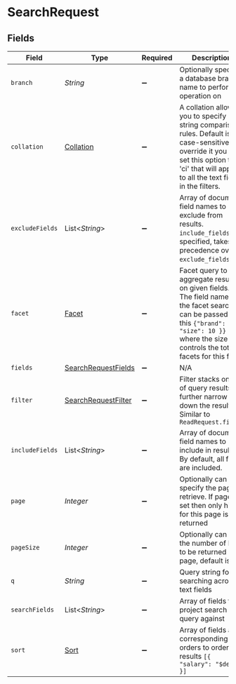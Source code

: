 # SearchRequest


## Fields

| Field                                                                                                                                                                                              | Type                                                                                                                                                                                               | Required                                                                                                                                                                                           | Description                                                                                                                                                                                        |
| -------------------------------------------------------------------------------------------------------------------------------------------------------------------------------------------------- | -------------------------------------------------------------------------------------------------------------------------------------------------------------------------------------------------- | -------------------------------------------------------------------------------------------------------------------------------------------------------------------------------------------------- | -------------------------------------------------------------------------------------------------------------------------------------------------------------------------------------------------- |
| `branch`                                                                                                                                                                                           | *String*                                                                                                                                                                                           | :heavy_minus_sign:                                                                                                                                                                                 | Optionally specify a database branch name to perform operation on                                                                                                                                  |
| `collation`                                                                                                                                                                                        | [Collation](../../models/shared/Collation.md)                                                                                                                                                      | :heavy_minus_sign:                                                                                                                                                                                 | A collation allows you to specify string comparison rules. Default is case-sensitive, to override it you can set this option to 'ci' that will apply to all the text fields in the filters.        |
| `excludeFields`                                                                                                                                                                                    | List<*String*>                                                                                                                                                                                     | :heavy_minus_sign:                                                                                                                                                                                 | Array of document field names to exclude from results. `include_fields`, if specified, takes precedence over `exclude_fields`.                                                                     |
| `facet`                                                                                                                                                                                            | [Facet](../../models/shared/Facet.md)                                                                                                                                                              | :heavy_minus_sign:                                                                                                                                                                                 | Facet query to aggregate results on given fields. The field name for the facet search can be passed like this `{"brand": { "size": 10 }}` where the size controls the total facets for this field. |
| `fields`                                                                                                                                                                                           | [SearchRequestFields](../../models/shared/SearchRequestFields.md)                                                                                                                                  | :heavy_minus_sign:                                                                                                                                                                                 | N/A                                                                                                                                                                                                |
| `filter`                                                                                                                                                                                           | [SearchRequestFilter](../../models/shared/SearchRequestFilter.md)                                                                                                                                  | :heavy_minus_sign:                                                                                                                                                                                 | Filter stacks on top of query results to further narrow down the results. Similar to `ReadRequest.filter`                                                                                          |
| `includeFields`                                                                                                                                                                                    | List<*String*>                                                                                                                                                                                     | :heavy_minus_sign:                                                                                                                                                                                 | Array of document field names to include in results. By default, all fields are included.                                                                                                          |
| `page`                                                                                                                                                                                             | *Integer*                                                                                                                                                                                          | :heavy_minus_sign:                                                                                                                                                                                 | Optionally can specify the page to retrieve. If page is set then only hits for this page is returned                                                                                               |
| `pageSize`                                                                                                                                                                                         | *Integer*                                                                                                                                                                                          | :heavy_minus_sign:                                                                                                                                                                                 | Optionally can set the number of hits to be returned per page, default is 20.                                                                                                                      |
| `q`                                                                                                                                                                                                | *String*                                                                                                                                                                                           | :heavy_minus_sign:                                                                                                                                                                                 | Query string for searching across text fields                                                                                                                                                      |
| `searchFields`                                                                                                                                                                                     | List<*String*>                                                                                                                                                                                     | :heavy_minus_sign:                                                                                                                                                                                 | Array of fields to project search query against                                                                                                                                                    |
| `sort`                                                                                                                                                                                             | [Sort](../../models/shared/Sort.md)                                                                                                                                                                | :heavy_minus_sign:                                                                                                                                                                                 | Array of fields and corresponding sort orders to order the results `[{ "salary": "$desc" }]`                                                                                                       |